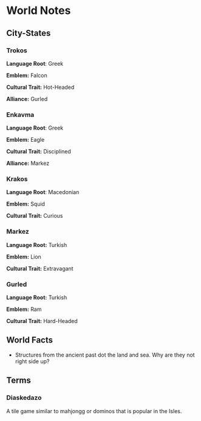 # World Notes
## City-States
### Trokos
**Language Root**: Greek

**Emblem:** Falcon

**Cultural Trait:** Hot-Headed

**Alliance:** Gurled

### Enkavma
**Language Root**: Greek

**Emblem:** Eagle

**Cultural Trait:** Disciplined

**Alliance:** Markez

### Krakos
**Language Root**: Macedonian

**Emblem:** Squid

**Cultural Trait:** Curious

### Markez
**Language Root:** Turkish

**Emblem:** Lion

**Cultural Trait:** Extravagant

### Gurled
**Language Root:** Turkish

**Emblem:** Ram

**Cultural Trait:** Hard-Headed

## World Facts
- Structures from the ancient past dot the land and sea.  Why are they not right side up?

## Terms
### Diaskedazo
A tile game similar to mahjongg or dominos that is popular in the Isles.
